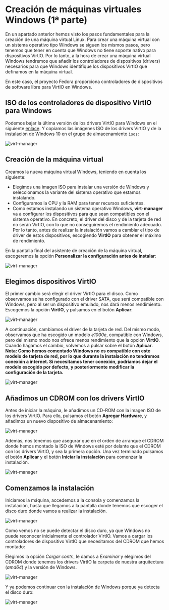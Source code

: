 # Creación de máquinas virtuales Windows (1ª parte)

En un apartado anterior hemos visto los pasos fundamentales para la creación de una máquina virtual Linux. Para crear una máquina virtual con un sistema operativo tipo Windows se siguen los mismos pasos, pero tenemos que tener en cuenta que Windows no tiene soporte nativo para dispositivos VirtIO. Por lo tanto, a la hora de crear una máquina virtual Windows tendremos que añadir los controladores de dispositivos (drivers) necesarios para que Windows identifique los dispositivos VirtIO que definamos en la máquina virtual.

En este caso, el proyecto Fedora proporciona controladores de dispositivos de software libre para VirtIO en Windows.

## ISO de los controladores de dispositivo VirtIO para Windows

Podemos bajar la última versión de los drivers VirtIO para Windows en el siguiente [enlace](https://fedorapeople.org/groups/virt/virtio-win/direct-downloads/stable-virtio/virtio-win.iso). Y copiamos las imágenes ISO de los drivers VirtIO y de la instalación de Windows 10 en el grupo de almacenamiento `isos`:

![virt-manager](img/windows1.png)

## Creación de la máquina virtual

Creamos la nueva máquina virtual Windows, teniendo en cuenta los siguiente:

* Elegimos una imagen ISO para instalar una versión de Windows y seleccionamos la variante del sistema operativo que estamos instalando.
* Configuramos la CPU y la RAM para tener recursos suficientes.
* Como estamos instalando un sistema operativo Windows, **virt-manager** va a configurar los dispositivos para que sean compatibles con el sistema operativo. En concreto, el driver del disco y de la tarjeta de red no serán VirtIO, con lo que no conseguiremos el rendimiento adecuado. Por lo tanto, antes de realizar la instalación vamos a cambiar el tipo de driver de estos dispositivos, escogiendo **VirtIO** para obtener el máximo de rendimiento. 

En la pantalla final del asistente de creación de la máquina virtual, escogeremos la opción **Personalizar la configuración antes de instalar**:

![virt-manager](img/windows2.png)

## Elegimos dispositivos VirtIO

El primer cambio será elegir el driver VirtIO para el disco. Como observamos se ha configurado con el driver SATA, que será compatible con Windows, pero al ser un dispositivo emulado, nos dará menos rendimiento. Escogemos la opción **VirtIO**, y pulsamos en el botón **Aplicar**:

![virt-manager](img/windows3.png)

A continuación, cambiamos el driver de la tarjeta de red. Del mismo modo, observamos que ha escogido un modelo *e1000e*, compatible con Windows, pero del mismo modo nos ofrece menos rendimiento que la opción **VirtIO**. Cuando hagamos el cambio, volvemos a pulsar sobre el botón **Aplicar**. **Nota: Como hemos comentado Windows no es compatible con este modelo de tarjeta de red, por lo que durante la instalación no tendremos conexión a internet. Si necesitamos tener conexión, podríamos dejar el modelo escogido por defecto, y posteriormente modificar la configuración de la tarjeta.**

![virt-manager](img/windows4.png)

## Añadimos un CDROM con los drivers VirtIO

Antes de iniciar la máquina, le añadimos un CD-ROM con la imagen ISO de los drivers VirtIO. Para ello, pulsamos el botón **Agregar Hardware**, y añadimos un nuevo dispositivo de almacenamiento:

![virt-manager](img/windows5.png)

Además, nos tenemos que asegurar que en el orden de arranque el CDROM donde hemos montado la ISO de Windows esté por delante que el CDROM con los drivers VirtIO, y sea la primera opción. Una vez terminado pulsamos el botón **Aplicar** y el botón **Iniciar la instalación** para comenzar la instalación.

![virt-manager](img/windows6.png)

## Comenzamos la instalación

Iniciamos la máquina, accedemos a la consola y comenzamos la instalación, hasta que llegamos a la pantalla donde tenemos que escoger el disco duro donde vamos a realizar la instalación.

![virt-manager](img/windows7.png)

Como vemos no se puede detectar el disco duro, ya que Windows no puede reconocer inicialmente el controlador VirtIO. Vamos a cargar los controladores de dispositivo VirtIO que necesitamos del CDROM que hemos montado:

Elegimos la opción *Cargar contr.*, le damos a *Examinar* y elegimos del CDROM donde tenemos los drivers VirtIO la carpeta de nuestra arquitectura (*amd64*) y la versión de Windows.

![virt-manager](img/windows8.png)

Y ya podemos continuar con la instalación de Windows porque ya detecta el disco duro:

![virt-manager](img/windows9.png)

